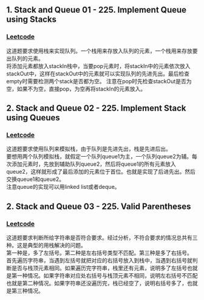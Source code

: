 ## 1. Stack and Queue 01 - 225. Implement Queue using Stacks
### [Leetcode](https://leetcode.com/problems/implement-queue-using-stacks/description/) 

这道题要求使用栈来实现队列。一个栈用来存放入队列的元素，一个栈用来存放要出队列的元素。  
将添加元素都放入stackIn栈中，当要pop元素时，将stackIn中的元素依次放入stackOut中，这样在stackOut中的元素就可以实现队列的先进先出。最后检查empty时需要检测两个stack是否都为空。
注意在pop时先检查stackOut是否为空，如果不为空，直接pop，为空再将stackIn的元素放入。

## 2. Stack and Queue 02 - 225. Implement Stack using Queues
### [Leetcode](https://leetcode.com/problems/implement-stack-using-queues/)

这道题要求使用队列来模拟栈，由于队列是先进先出，栈是先进后出。  
要想用两个队列模拟栈，就假定一个队列queue1为主，一个队列queue2为辅。每次添加元素时，先放到辅助队列queue2，然后将queue1的所有元素放入queue2，这样就形成了最后添加的元素位于首位。也就是实现了后进先出。然后交换queue1和queue2。  
注意queue的实现可以用linked list或者deque。

## 2. Stack and Queue 03 - 225. Valid Parentheses
### [Leetcode](https://leetcode.com/problems/valid-parentheses/description/)

这道题要求判断所给字符串是否符合要求。经过分析，不符合要求的情况总共有三种。这是典型的用栈解决的问题。  
第一种是，多了左括号。第二种是左右括号类型不匹配。第三种是多了右括号。  
首先遍历字符串，当遇到左括号就把对应的右括号放入到栈中，当遇到右括号就判断是否与栈顶元素相同。如果遍历完字符串，栈里还有元素，说明多了左括号也就是第一种情况。如果字符串对应处右括号与栈顶元素不相同，说明左右括号不匹配也就是第二种情况。如果字符串还没遍历完，栈已经空了，说明右括号多了，也就是第三种情况。  

